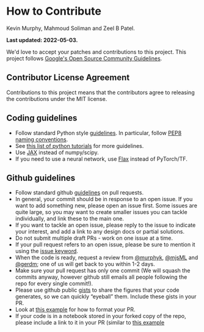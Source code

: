 # How to Contribute
Kevin Murphy, Mahmoud Soliman and Zeel B Patel.

**Last updated: 2022-05-03.**


We'd love to accept your patches and contributions to this project.
This project follows [Google's Open Source Community
Guidelines](https://opensource.google.com/conduct/).

## Contributor License Agreement

Contributions to this project means that the contributors agree to releasing the contributions under the MIT license.

## Coding guidelines

- Follow standard Python style [guidelines](https://google.github.io/styleguide/pyguide.html#s3-python-style-rules). In particular, follow [PEP8 naming conventions](https://www.python.org/dev/peps/pep-0008/#function-and-variable-names).
- See [this list of python tutorials](https://github.com/probml/pyprobml/blob/master/tutorials/python_tutorials.md) for more guidelines.
- Use [JAX](https://github.com/probml/pyprobml/blob/master/tutorials/jax_tutorials.md) instead of numpy/scipy.
- If you need to use a neural network, use [Flax](https://github.com/google/flax) instead of PyTorch/TF.

## Github guidelines

- Follow standard github [guidelines](https://docs.github.com/en/github/collaborating-with-issues-and-pull-requests/overview) on pull requests.
- In general, your commit should be in response to an open issue. If you want to add something new, please open an issue first. Some issues are quite large, so you may want to create smaller issues you can tackle individually, and  link these to the main one. 
- If you want to tackle an open issue, please reply to the issue to indicate your interest, and add a link to any design docs or partial solutions. 
- Do not submit multiple draft PRs - work on one issue at a time.
- If your pull request refers to an open issue, please be sure to mention it using the  [issue keyword](https://docs.github.com/en/github/managing-your-work-on-github/linking-a-pull-request-to-an-issue#linking-a-pull-request-to-an-issue-using-a-keyword).
-  When the code is ready, request a review from  [@murphyk](https://github.com/murphyk), [@mjsML](https://github.com/mjsML) and 
[@gerdm](https://github.com/gerdm); one of us will get back to you within 1-2 days.
- Make sure your pull request has only one commit (We will squash the commits anyway, however github still emails all people following the repo for every single commit!).
- Please use github public [gists](https://gist.github.com/) to share the figures that your code generates, so we can quickly “eyeball” them.
 Include these gists in your PR.
- Look at [this example](https://github.com/probml/pyprobml/pull/690) for how to format your PR. 
- If your code is in a notebook stored in your forked copy of the repo, please include a link to it in your PR (similar to [this example](https://github.com/probml/pyprobml/pull/688)
